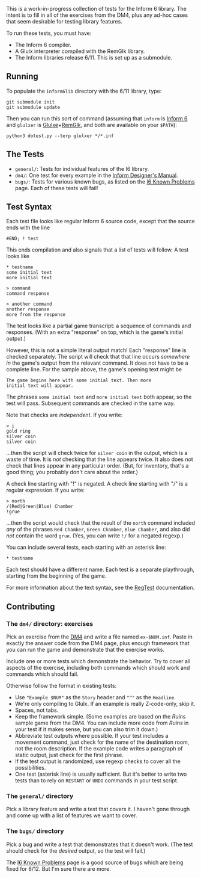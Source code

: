 This is a work-in-progress collection of tests for the Inform 6 library. The intent is to fill in all of the exercises from the DM4, plus any ad-hoc cases that seem desirable for testing library features.

To run these tests, you must have:

- The Inform 6 compiler.
- A Glulx interpreter compiled with the RemGlk library.
- The Inform libraries release 6/11. This is set up as a submodule. 

## Running

To populate the `inform6lib` directory with the 6/11 library, type:

    git submodule init
    git submodule update

Then you can run this sort of command (assuming that `inform` is [Inform 6][i6] and `glulxer` is [Glulxe][]+[RemGlk][], and both are available on your `$PATH`):

    python3 dotest.py --terp glulxer */*.inf

[i6]: https://github.com/DavidKinder/Inform6
[Glulxe]: https://github.com/erkyrath/glulxe
[RemGlk]: https://github.com/erkyrath/remglk

## The Tests

- `general/`: Tests for individual features of the I6 library.
- `dm4/`: One test for every example in the [Inform Designer's Manual][DM4].
- `bugs/`: Tests for various known bugs, as listed on the [I6 Known Problems][i6bug] page. Each of these tests will fail!

[DM4]: http://inform-fiction.org/manual/html/sa6.html
[i6bug]: http://inform-fiction.org/patches/library.html

## Test Syntax

Each test file looks like regular Inform 6 source code, except that the source ends with the line

    #END; ! test

This ends compilation and also signals that a list of tests will follow. A test looks like

    * testname
    some initial text
    more initial text
    
    > command
    command response
    
    > another command
    another response
    more from the response

The test looks like a partial game transcript: a sequence of commands and responses. (With an extra "response" on top, which is the game's initial output.)

However, this is not a simple literal output match! Each "response" line is checked separately. The script will check that that line occurs *somewhere in* the game's output from the relevant command. It does not have to be a complete line. For the sample above, the game's opening text might be

    The game begins here with some initial text. Then more
    initial text will appear.

The phrases `some initial text` and `more initial text` both appear, so the test will pass. Subsequent commands are checked in the same way.

Note that checks are *independent*. If you write:

    > i
    gold ring
    silver coin
    silver coin

...then the script will check twice for `silver coin` in the output, which is a waste of time. It is *not* checking that the line appears twice. It also does not check that lines appear in any particular order. (But, for inventory, that's a good thing; you probably don't care about the order.)

A check line starting with "!" is negated. A check line starting with "/" is a regular expression. If you write:

    > north
    /(Red|Green|Blue) Chamber
    !grue

...then the script would check that the result of the `north` command included *any* of the phrases `Red Chamber`, `Green Chamber`, `Blue Chamber`, and also did *not* contain the word `grue`. (Yes, you can write `!/` for a negated regexp.)

You can include several tests, each starting with an asterisk line:

    * testname

Each test should have a different name. Each test is a separate playthrough, starting from the beginning of the game.

For more information about the text syntax, see the [RegTest][] documentation.

[RegTest]: http://eblong.com/zarf/plotex/regtest.html

## Contributing

### The `dm4/` directory: exercises

Pick an exercise from the [DM4][] and write a file named `ex-$NUM.inf`. Paste in exactly the answer code from the DM4 page, plus enough framework that you can run the game and demonstrate that the exercise works.

Include one or more tests which demonstrate the behavior. Try to cover all aspects of the exercise, including both commands which should work and commands which should fail.

Otherwise follow the format in existing tests:

- Use `"Example $NUM"` as the `Story` header and `"^"` as the `Headline`.
- We're only compiling to Glulx. If an example is really Z-code-only, skip it.
- Spaces, not tabs.
- Keep the framework simple. (Some examples are based on the _Ruins_ sample game from the DM4. You can include more code from _Ruins_ in your test if it makes sense, but you can also trim it down.)
- Abbreviate test outputs where possible. If your test includes a movement command, just check for the name of the destination room, not the room description. If the example code writes a paragraph of static output, just check for the first phrase.
- If the test output is randomized, use regexp checks to cover all the possibilities.
- One test (asterisk line) is usually sufficient. But it's better to write two tests than to rely on `RESTART` or `UNDO` commands in your test script.

### The `general/` directory

Pick a library feature and write a test that covers it. I haven't gone through and come up with a list of features we want to cover.

### The `bugs/` directory

Pick a bug and write a test that demonstrates that it doesn't work. (The test should check for the *desired* output, so the test will fail.)

The [I6 Known Problems][i6bug] page is a good source of bugs which are being fixed for 6/12. But I'm sure there are more.
